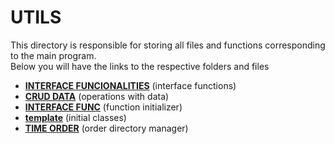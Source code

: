 # UTILS
This directory is responsible for storing all files and functions corresponding to the main program.<br> Below you will have the links to the respective folders and files

- **[INTERFACE FUNCIONALITIES](https://upraggy.github.io/FOOD_DEV/Documentation/INTERFACE_FUNCIONALITIES)** (interface functions)
- **[CRUD DATA](https://upraggy.github.io/FOOD_DEV/Documentation/CRUD_DATA)** (operations with data)
- **[INTERFACE FUNC](https://upraggy.github.io/FOOD_DEV/Documentation/interface_func)**  (function initializer)
- **[template](https://upraggy.github.io/FOOD_DEV/Documentation/template)** (initial classes)
- **[TIME ORDER](https://upraggy.github.io/FOOD_DEV/Documentation/time_order)** (order directory manager)
